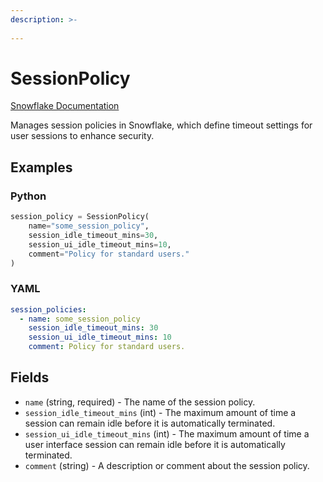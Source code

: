 ```yaml
---
description: >-
  
---
```


# SessionPolicy

[Snowflake Documentation](https://docs.snowflake.com/en/sql-reference/sql/create-session-policy.html)

Manages session policies in Snowflake, which define timeout settings for user sessions to enhance security.

## Examples

### Python

```python
session_policy = SessionPolicy(
    name="some_session_policy",
    session_idle_timeout_mins=30,
    session_ui_idle_timeout_mins=10,
    comment="Policy for standard users."
)
```

### YAML

```yaml
session_policies:
  - name: some_session_policy
    session_idle_timeout_mins: 30
    session_ui_idle_timeout_mins: 10
    comment: Policy for standard users.
```

## Fields

* `name` (string, required) - The name of the session policy.
* `session_idle_timeout_mins` (int) - The maximum amount of time a session can remain idle before it is automatically terminated.
* `session_ui_idle_timeout_mins` (int) - The maximum amount of time a user interface session can remain idle before it is automatically terminated.
* `comment` (string) - A description or comment about the session policy.



